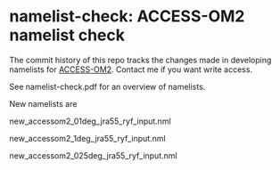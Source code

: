 # namelist-check: ACCESS-OM2 namelist check
The commit history of this repo tracks the changes made in developing namelists for [ACCESS-OM2](https://github.com/OceansAus/access-om2). Contact me if you want write access.

See namelist-check.pdf for an overview of namelists.

New namelists are

new_accessom2_01deg_jra55_ryf_input.nml

new_accessom2_1deg_jra55_ryf_input.nml

new_accessom2_025deg_jra55_ryf_input.nml

